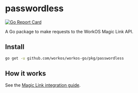 # passwordless

[![Go Report Card](https://img.shields.io/badge/dev-reference-007d9c?logo=go&logoColor=white&style=flat)](https://pkg.go.dev/github.com/workos/workos-go/pkg/passwordless)

A Go package to make requests to the WorkOS Magic Link API.

## Install

```sh
go get -u github.com/workos/workos-go/pkg/passwordless
```

## How it works

See the [Magic Link integration guide](https://workos.com/docs/magic-link/guide).

